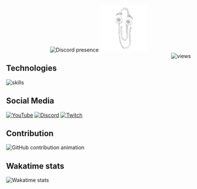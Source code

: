 <div id="header" align="center">
	<img src="https://discord-readme-badge.vercel.app/api?id=699027963492171779" alt="Discord presence" height="128"/>
	<picture>
		<source media="(prefers-color-scheme: dark)" srcset="assets/Clippy-white.png">
		<source media="(prefers-color-scheme: light)" srcset="assets/Clippy-black.png">
		<img alt="Clippy" src="assets/Clippy-black.png" height="128">
	</picture>
</div>

<img align="right" alt="views" src="https://komarev.com/ghpvc/?username=BrAz&style=flat-plastic&color=blueviolet">

## Technologies

![skills](https://skillicons.dev/icons?i=linux,git,bash,js,py,html,css)

## Social Media

<div>
	<a href="https://bit.ly/36J1LeB" target="_blank"><img src="https://img.shields.io/badge/YouTube-FF0000?style=for-the-badge&logo=youtube&logoColor=white" alt="YouTube" height="30"></a>
	<a href="https://bit.ly/2KQXYno" target="_blank"><img src="https://img.shields.io/badge/Discord-7289DA?style=for-the-badge&logo=discord&logoColor=white" alt="Discord" height="30"></a>
	<a href="https://bit.ly/3oiZKM2" target="_blank"><img src="https://img.shields.io/badge/Twitch-9146FF?style=for-the-badge&logo=twitch&logoColor=white" alt="Twitch" height="30"></a>
</div>

## Contribution

<picture>
	<source media="(prefers-color-scheme: dark)" srcset="https://raw.githubusercontent.com/Br4z/Br4z/snake/github-contribution-grid-snake-dark.svg">
	<source media="(prefers-color-scheme: light)" srcset="https://raw.githubusercontent.com/Br4z/Br4z/snake/github-contribution-grid-snake.svg">
	<img alt="GitHub contribution animation" src="https://raw.githubusercontent.com/Br4z/Br4z/snake/github-contribution-grid-snake.svg">
</picture>

## Wakatime stats

![Wakatime stats](https://raw.githubusercontent.com/Br4z/Br4z/waka/images/stat.svg)
